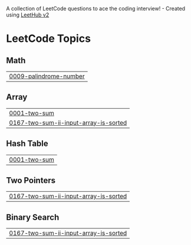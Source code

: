 A collection of LeetCode questions to ace the coding interview! - Created using [LeetHub v2](https://github.com/arunbhardwaj/LeetHub-2.0)
<!---LeetCode Topics Start-->
# LeetCode Topics
## Math
|  |
| ------- |
| [0009-palindrome-number](https://github.com/sankeerthanayamsani/leetcode/tree/master/0009-palindrome-number) |
## Array
|  |
| ------- |
| [0001-two-sum](https://github.com/sankeerthanayamsani/leetcode/tree/master/0001-two-sum) |
| [0167-two-sum-ii-input-array-is-sorted](https://github.com/sankeerthanayamsani/leetcode/tree/master/0167-two-sum-ii-input-array-is-sorted) |
## Hash Table
|  |
| ------- |
| [0001-two-sum](https://github.com/sankeerthanayamsani/leetcode/tree/master/0001-two-sum) |
## Two Pointers
|  |
| ------- |
| [0167-two-sum-ii-input-array-is-sorted](https://github.com/sankeerthanayamsani/leetcode/tree/master/0167-two-sum-ii-input-array-is-sorted) |
## Binary Search
|  |
| ------- |
| [0167-two-sum-ii-input-array-is-sorted](https://github.com/sankeerthanayamsani/leetcode/tree/master/0167-two-sum-ii-input-array-is-sorted) |
<!---LeetCode Topics End-->